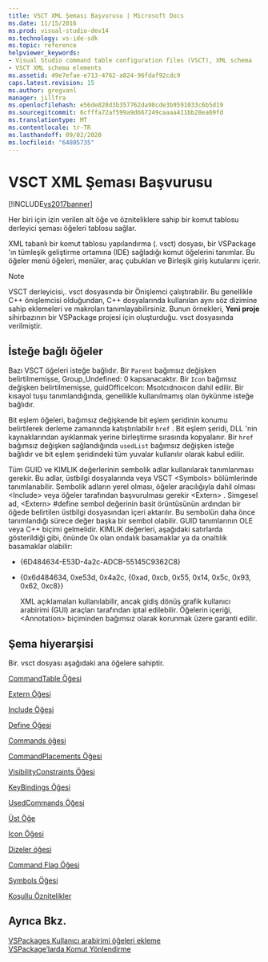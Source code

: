 ```yaml
---
title: VSCT XML Şeması Başvurusu | Microsoft Docs
ms.date: 11/15/2016
ms.prod: visual-studio-dev14
ms.technology: vs-ide-sdk
ms.topic: reference
helpviewer_keywords:
- Visual Studio command table configuration files (VSCT), XML schema
- VSCT XML schema elements
ms.assetid: 49e7efae-e713-4762-a824-96fdaf92cdc9
caps.latest.revision: 15
ms.author: gregvanl
manager: jillfra
ms.openlocfilehash: e56de828d3b357762da98cde3b9591033c6b5d19
ms.sourcegitcommit: 6cfffa72af599a9d667249caaaa411bb28ea69fd
ms.translationtype: MT
ms.contentlocale: tr-TR
ms.lasthandoff: 09/02/2020
ms.locfileid: "64805735"
---
```

# <a name="vsct-xml-schema-reference"></a>VSCT XML Şeması Başvurusu
[!INCLUDE[vs2017banner](../includes/vs2017banner.md)]

Her biri için izin verilen alt öğe ve özniteliklere sahip bir komut tablosu derleyici şeması öğeleri tablosu sağlar.  
  
 XML tabanlı bir komut tablosu yapılandırma (. vsct) dosyası, bir VSPackage 'ın tümleşik geliştirme ortamına (IDE) sağladığı komut öğelerini tanımlar. Bu öğeler menü öğeleri, menüler, araç çubukları ve Birleşik giriş kutularını içerir.  
  
> [!NOTE]
> VSCT derleyicisi,. vsct dosyasında bir Önişlemci çalıştırabilir. Bu genellikle C++ önişlemcisi olduğundan, C++ dosyalarında kullanılan aynı söz dizimine sahip eklemeleri ve makroları tanımlayabilirsiniz. Bunun örnekleri, **Yeni proje** sihirbazının bir VSPackage projesi için oluşturduğu. vsct dosyasında verilmiştir.  
  
## <a name="optional-elements"></a>İsteğe bağlı öğeler  
 Bazı VSCT öğeleri isteğe bağlıdır. Bir `Parent` bağımsız değişken belirtilmemişse, Group_Undefined: 0 kapsanacaktır. Bir `Icon` bağımsız değişken belirtilmemişse, guidOfficeIcon: Msotcıdnoıcon dahil edilir. Bir kısayol tuşu tanımlandığında, genellikle kullanılmamış olan öykünme isteğe bağlıdır.  
  
 Bit eşlem öğeleri, bağımsız değişkende bit eşlem şeridinin konumu belirtilerek derleme zamanında katıştırılabilir `href` . Bit eşlem şeridi, DLL 'nin kaynaklarından ayıklanmak yerine birleştirme sırasında kopyalanır. Bir `href` bağımsız değişken sağlandığında `usedList` bağımsız değişken isteğe bağlıdır ve bit eşlem şeridindeki tüm yuvalar kullanılır olarak kabul edilir.  
  
 Tüm GUID ve KIMLIK değerlerinin sembolik adlar kullanılarak tanımlanması gerekir. Bu adlar, üstbilgi dosyalarında veya VSCT \<Symbols> bölümlerinde tanımlanabilir. Sembolik adların yerel olması, öğeler aracılığıyla dahil olması \<Include> veya öğeler tarafından başvurulması gerekir \<Extern> . Simgesel ad, \<Extern> #define sembol değerinin basit örüntüsünün ardından bir öğede belirtilen üstbilgi dosyasından içeri aktarılır. Bu sembolün daha önce tanımlandığı sürece değer başka bir sembol olabilir. GUID tanımlarının OLE veya C++ biçimi gelmelidir. KIMLIK değerleri, aşağıdaki satırlarda gösterildiği gibi, önünde 0x olan ondalık basamaklar ya da onaltılık basamaklar olabilir:  
  
- {6D484634-E53D-4a2c-ADCB-55145C9362C8}  
  
- {0x6d484634, 0xe53d, 0x4a2c, {0xad, 0xcb, 0x55, 0x14, 0x5c, 0x93, 0x62, 0xc8}}  
  
  XML açıklamaları kullanılabilir, ancak gidiş dönüş grafik kullanıcı arabirimi (GUI) araçları tarafından iptal edilebilir. Öğelerin içeriği, \<Annotation> biçiminden bağımsız olarak korunmak üzere garanti edilir.  
  
## <a name="schema-hierarchy"></a>Şema hiyerarşisi  
 Bir. vsct dosyası aşağıdaki ana öğelere sahiptir.  
  
 [CommandTable Öğesi](../extensibility/commandtable-element.md)  
  
 [Extern Öğesi](../extensibility/extern-element.md)  
  
 [Include Öğesi](../extensibility/include-element.md)  
  
 [Define Öğesi](../extensibility/define-element.md)  
  
 [Commands öğesi](../extensibility/commands-element.md)  
  
 [CommandPlacements Öğesi](../extensibility/commandplacements-element.md)  
  
 [VisibilityConstraints Öğesi](../extensibility/visibilityconstraints-element.md)  
  
 [KeyBindings Öğesi](../extensibility/keybindings-element.md)  
  
 [UsedCommands Öğesi](../extensibility/usedcommands-element.md)  
  
 [Üst Öğe](../extensibility/parent-element.md)  
  
 [Icon Öğesi](../extensibility/icon-element.md)  
  
 [Dizeler öğesi](../extensibility/strings-element.md)  
  
 [Command Flag Öğesi](../extensibility/command-flag-element.md)  
  
 [Symbols Öğesi](../extensibility/symbols-element.md)  
  
 [Koşullu Öznitelikler](../extensibility/vsct-xml-schema-conditional-attributes.md)  
  
## <a name="see-also"></a>Ayrıca Bkz.  
 [VSPackages Kullanıcı arabirimi öğeleri ekleme](../extensibility/internals/how-vspackages-add-user-interface-elements.md)   
 [VSPackage’larda Komut Yönlendirme](../extensibility/internals/command-routing-in-vspackages.md)

